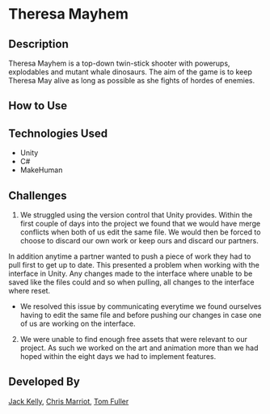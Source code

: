 # Theresa Mayhem

## Description

Theresa Mayhem is a top-down twin-stick shooter with powerups, explodables and mutant whale dinosaurs. The aim of the game is to keep Theresa May alive as long as possible as she fights of hordes of enemies.

## How to Use

## Technologies Used

- Unity
- C#
- MakeHuman

## Challenges

1. We struggled using the version control that Unity provides. Within the first couple of days into the project we found that we would have merge conflicts when both of us edit the same file. We would then be forced to choose to discard our own work or keep ours and discard our partners.  
  
 In addition anytime a partner wanted to push a piece of work they had to pull first to get up to date. This presented a problem when working with the interface in Unity. Any changes made to the interface where unable to be saved like the files could and so when pulling, all changes to the interface where reset.
  
  - We resolved this issue by communicating everytime we found ourselves having to edit the same file and before pushing our changes in case one of us are working on the interface.
  
2. We were unable to find enough free assets that were relevant to our project. As such we worked on the art and animation more than we had hoped within the eight days we had to implement features.
 
## Developed By

[Jack Kelly](https://github.com/JWKelly29), [Chris Marriot](https://github.com/Chrixs), [Tom Fuller](https://github.com/tomfuller)
